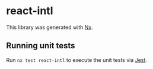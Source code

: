 # react-intl

This library was generated with [Nx](https://nx.dev).

## Running unit tests

Run `nx test react-intl` to execute the unit tests via [Jest](https://jestjs.io).
